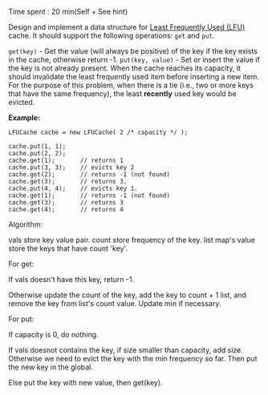Time spent :  20 min(Self + See hint)

Design and implement a data structure for [Least Frequently Used (LFU)](https://en.wikipedia.org/wiki/Least_frequently_used) cache. It should support the following operations: `get` and `put`.

`get(key)` - Get the value (will always be positive) of the key if the key exists in the cache, otherwise return -1.
`put(key, value)` - Set or insert the value if the key is not already present. When the cache reaches its capacity, it should invalidate the least frequently used item before inserting a new item. For the purpose of this problem, when there is a tie (i.e., two or more keys that have the same frequency), the least **recently** used key would be evicted.

**Example:**

```
LFUCache cache = new LFUCache( 2 /* capacity */ );

cache.put(1, 1);
cache.put(2, 2);
cache.get(1);       // returns 1
cache.put(3, 3);    // evicts key 2
cache.get(2);       // returns -1 (not found)
cache.get(3);       // returns 3.
cache.put(4, 4);    // evicts key 1.
cache.get(1);       // returns -1 (not found)
cache.get(3);       // returns 3
cache.get(4);       // returns 4
```

Algorithm:

vals store key value pair. count store frequency of the key. list map's value store the keys that have count 'key'.

For get:

If vals doesn't have this key, return -1.

Otherwise update the count of the key, add the key to count + 1 list, and remove the key from list's count value. Update min if necessary. 

For put:

If capacity is 0, do nothing.

If vals doesnot contains the key, if size smaller than capacity, add size. Otherwise we need to evict the key with the min frequency so far. Then put the new key in the global.

Else put the key with new value, then get(key).